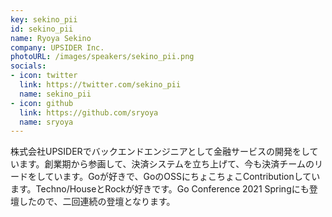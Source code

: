```yaml
---
key: sekino_pii
id: sekino_pii
name: Ryoya Sekino
company: UPSIDER Inc.
photoURL: /images/speakers/sekino_pii.png
socials:
- icon: twitter
  link: https://twitter.com/sekino_pii
  name: sekino_pii
- icon: github
  link: https://github.com/sryoya
  name: sryoya
---
```

株式会社UPSIDERでバックエンドエンジニアとして金融サービスの開発をしています。創業期から参画して、決済システムを立ち上げて、今も決済チームのリードをしています。Goが好きで、GoのOSSにちょこちょこContributionしています。Techno/HouseとRockが好きです。Go Conference 2021 Springにも登壇したので、二回連続の登壇となります。
